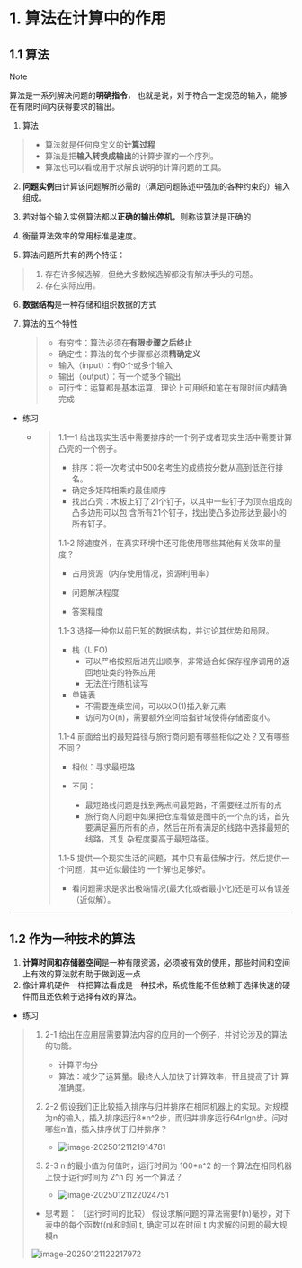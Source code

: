 # 1. 算法在计算中的作用

## 1.1 算法

> [!note]
>
> 算法是一系列解决问题的**明确指令**， 也就是说，对于符合一定规范的输入，能够在有限时间内获得要求的输出。

1. 算法

> - 算法就是任何良定义的**计算过程**
> - 算法是把**输入转换成输出**的计算步骤的一个序列。
> - 算法也可以看成用于求解良说明的计算问题的工具。

2. **问题实例**由计算该问题解所必需的（满足问题陈述中强加的各种约束的）输入组成。
3. 若对每个输入实例算法都以**正确的输出停机**，则称该算法是正确的

4. 衡量算法效率的常用标准是速度。
5. 算法问题所共有的两个特征：

> 1. 存在许多候选解，但绝大多数候选解都没有解决手头的问题。
> 2. 存在实际应用。

6. **数据结构**是一种存储和组织数据的方式

7. 算法的五个特性

   > - 有穷性：算法必须在**有限步骤之后终止**
   > - 确定性：算法的每个步骤都必须**精确定义**
   > - 输入（input）：有0个或多个输入
   > - 输出（output）：有一个或多个输出
   > - 可行性：运算都是基本运算，理论上可用纸和笔在有限时间内精确完成

- 练习

  - > 1.1一1 给出现实生活中需要排序的一个例子或者现实生活中需要计算凸壳的一个例子。 
    >
    > - 排序：将一次考试中500名考生的成绩按分数从高到低迕行排名。
    > - 确定多矩阵相乘的最佳顺序
    > - 找出凸壳：木板上钉了21个钉子，以其中一些钉子为顶点组成的凸多边形可以包 含所有21个钉子，找出使凸多边形达到最小的所有钉子。
    >
    > 
    >
    > 1.1-2 除速度外，在真实环境中还可能使用哪些其他有关效率的量度？ 
    >
    > - 占用资源（内存使用情况，资源利用率）
    >
    > - 问题解决程度
    >
    > - 答案精度
    >
    >   
    >
    > 1.1-3 选择一种你以前巳知的数据结构，并讨论其优势和局限。 
    >
    > - 栈（LIFO)
    >   - 可以严格按照后进先出顺序，非常适合如保存程序调用的返回地址类的特殊应用
    >   - 无法迕行随机读写
    > - 单链表
    >   - 不需要连续空间，可以以O(1)插入新元素
    >   - 访问为O(n)，需要额外空间给指针域使得存储密度小。
    >
    > 
    >
    > 1.1-4 前面给出的最短路径与旅行商问题有哪些相似之处？又有哪些不同？ 
    >
    > - 相似：寻求最短路
    >
    > - 不同：
    >
    >   - 最短路线问题是找到两点间最短路，不需要经过所有的点
    >   - 旅行商人问题中如果把仓库看做是图中的一个点的话，首先要满足遍历所有的点，然后在所有满足的线路中选择最短的线路，其复 杂程度要高于最短路径。
    >
    >   
    >
    > 1.1-5 提供一个现实生活的间题，其中只有最佳解才行。然后提供一个问题，其中近似最佳的 一个解也足够好。
    >
    > - 看问题需求是求出极端情况(最大化或者最小化)还是可以有误差（近似解）。

---



## 1.2  作为一种技术的算法

1. **计算时间和存储器空间**是一种有限资源，必须被有效的使用，那些时间和空间上有效的算法就有助于做到返一点
2. 像计算机硬件一样把算法看成是一种技术，系统性能不但依赖于选择快速的硬件而且还依赖于选择有效的算法。

- 练习

> 1. 2-1 给出在应用层需要算法内容的应用的一个例子，并讨论涉及的算法的功能。
>    - 计算平均分
>    - 算法：减少了运算量。最终大大加快了计算效率，幵且提高了计 算准确度。 
>
> 1. 2-2  假设我们正比较插入排序与归并排序在相同机器上的实现。对规模为n的输入，插入排序运行8*n^2步，而归并排序运行64nlgn步。问对哪些n值，插入排序优于归并排序？ 
>    - ![image-20250121121914781](D:\Internt_of_Thing\e_book\数据结构和算法\note\Algorithms\assets\image-20250121121914781-1737433158697-1.png)
>
> 1. 2-3   n 的最小值为何值时，运行时间为 100*n^2 的一个算法在相同机器上快于运行时间为 2^n 的 另一个算法？
>    - ![image-20250121122024751](D:\Internt_of_Thing\e_book\数据结构和算法\note\Algorithms\assets\image-20250121122024751-1737433225739-3.png)
>
> - 思考题： （运行时间的比较） 假设求解问题的算法需要f(n)毫秒，对下表中的每个函数f(n)和时间 t, 确定可以在时间 t 内求解的问题的最大规模n
>
> ![image-20250121122217972](D:\Internt_of_Thing\e_book\数据结构和算法\note\Algorithms\assets\image-20250121122217972-1737433339116-5.png)